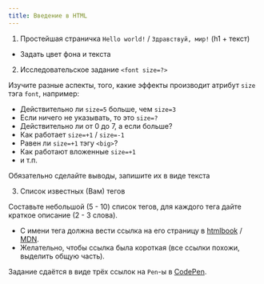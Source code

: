 ```yaml
---
title: Введение в HTML
---
```


1. Простейшая страничка `Hello world!` / `Здравствуй, мир!` (h1 + текст)

  + Задать цвет фона и текста

2. Исследовательское задание `<font size=?>`

  Изучите разные аспекты, того, какие эффекты производит
  атрибут `size` тэга `font`, например:

  - Действительно ли `size=5` больше, чем `size=3`
  - Если ничего не указывать, то это `size=?`
  - Действительно ли от 0 до 7, а если больше?
  - Как работает `size=+1` / `size=-1`
  - Равен ли `size=+1` тэгу `<big>`?
  - Как работают вложенные `size=+1`
  - и т.п.

  Обязательно сделайте выводы,
  запишите их в виде текста

3. Список известных (Вам) тегов

  Составьте небольшой (5 - 10) список тегов,
  для каждого тега дайте краткое описание (2 - 3 слова).

  - С имени тега должна вести ссылка на
  его страницу в [htmlbook] / [MDN].
  - Желательно, чтобы ссылка была короткая
  (все ссылки похожи, выделить общую часть).

Задание сдаётся в виде трёх ссылок на `Pen`-ы в
[CodePen].

[htmlbook]: http://htmlbook.ru
[MDN]: https://developer.mozilla.org/ru/docs/Web/HTML
[CodePen]: https://codepen.io/
